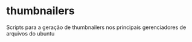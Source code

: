# thumbnailers
Scripts para a geração de thumbnailers nos principais gerenciadores de arquivos do ubuntu
